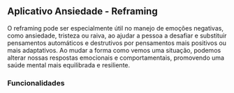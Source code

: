 ## Aplicativo Ansiedade - Reframing 
O reframing pode ser especialmente útil no manejo de emoções negativas, como ansiedade, tristeza ou raiva, ao ajudar a pessoa a desafiar e substituir pensamentos automáticos e destrutivos por pensamentos mais positivos ou mais adaptativos. Ao mudar a forma como vemos uma situação, podemos alterar nossas respostas emocionais e comportamentais, promovendo uma saúde mental mais equilibrada e resiliente.
### Funcionalidades




